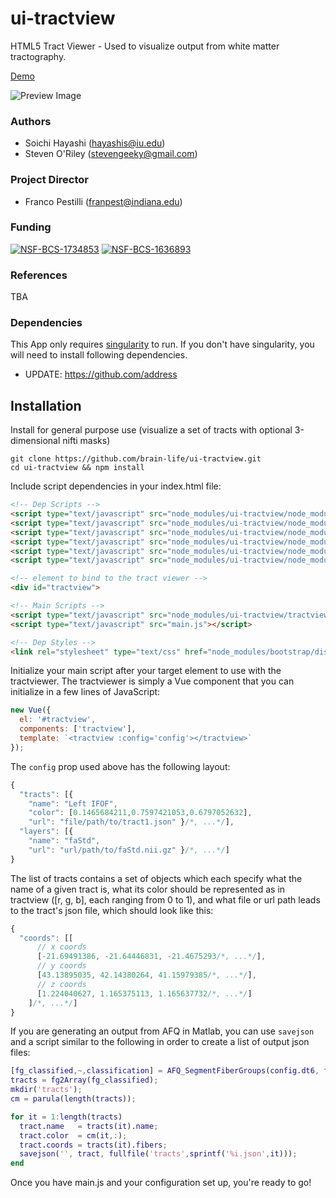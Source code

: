 # ui-tractview

HTML5 Tract Viewer - Used to visualize output from white matter tractography.

[Demo](https://brainlife.io/ui/tractview/demo.html) 

![Preview Image](https://raw.githubusercontent.com/stevengeeky/ui-tractview/master/images/preview.png)

### Authors
- Soichi Hayashi (hayashis@iu.edu)
- Steven O'Riley (stevengeeky@gmail.com)

### Project Director
- Franco Pestilli (franpest@indiana.edu)

### Funding 
[![NSF-BCS-1734853](https://img.shields.io/badge/NSF_BCS-1734853-blue.svg)](https://nsf.gov/awardsearch/showAward?AWD_ID=1734853)
[![NSF-BCS-1636893](https://img.shields.io/badge/NSF_BCS-1636893-blue.svg)](https://nsf.gov/awardsearch/showAward?AWD_ID=1636893)

### References 
TBA

### Dependencies

This App only requires [singularity](https://www.sylabs.io/singularity/) to run. If you don't have singularity, you will need to install following dependencies.  

  - UPDATE: https://github.com/address
  
## Installation

Install for general purpose use (visualize a set of tracts with optional 3-dimensional nifti masks)

```
git clone https://github.com/brain-life/ui-tractview.git
cd ui-tractview && npm install
```

Include script dependencies in your index.html file:

```html
<!-- Dep Scripts -->
<script type="text/javascript" src="node_modules/ui-tractview/node_modules/three/build/three.min.js"></script>
<script type="text/javascript" src="node_modules/ui-tractview/node_modules/three/examples/js/loaders/VTKLoader.js"></script>
<script type="text/javascript" src="node_modules/ui-tractview/node_modules/bootstrap/dist/js/bootstrap.min.js"></script>
<script type="text/javascript" src="node_modules/ui-tractview/node_modules/panning-orbit-controls/dist/panning-orbit-controls.js"></script>
<script type="text/javascript" src="node_modules/ui-tractview/node_modules/pako/dist/pako_inflate.min.js"></script>
<script type="text/javascript" src="node_modules/ui-tractview/node_modules/vue/dist/vue.min.js"></script>

<!-- element to bind to the tract viewer -->
<div id="tractview">

<!-- Main Scripts -->
<script type="text/javascript" src="node_modules/ui-tractview/tractview.js"></script>
<script type="text/javascript" src="main.js"></script>

<!-- Dep Styles -->
<link rel="stylesheet" type="text/css" href="node_modules/bootstrap/dist/css/bootstrap.min.css" />
```

Initialize your main script after your target element to use with the tractviewer. The tractviewer is simply a Vue component that you can initialize in a few lines of JavaScript:

```javascript
new Vue({
  el: '#tractview',
  components: ['tractview'],
  template: `<tractview :config='config'></tractview>`
});
```

The `config` prop used above has the following layout:

```javascript
{
  "tracts": [{
    "name": "Left IFOF",
    "color": [0.1465684211,0.7597421053,0.6797052632],
    "url": "file/path/to/tract1.json" }/*, ...*/],
  "layers": [{
    "name": "faStd",
    "url": "url/path/to/faStd.nii.gz" }/*, ...*/]
}
```

The list of tracts contains a set of objects which each specify what the name of a given tract is, what its color should be represented as in tractview ([r, g, b], each ranging from 0 to 1), and what file or url path leads to the tract's json file, which should look like this:

```javascript
{
  "coords": [[
      // x coords
      [-21.69491386, -21.64446831, -21.4675293/*, ...*/],
      // y coords
      [43.13895035, 42.14380264, 41.15979385/*, ...*/],
      // z coords
      [1.224040627, 1.165375113, 1.165637732/*, ...*/]
    ]/*, ...*/]
}
```

If you are generating an output from AFQ in Matlab, you can use `savejson` and a script similar to the following in order to create a list of output json files:

```matlab
[fg_classified,~,classification] = AFQ_SegmentFiberGroups(config.dt6, fg, [], [], false);
tracts = fg2Array(fg_classified);
mkdir('tracts');
cm = parula(length(tracts));

for it = 1:length(tracts)
  tract.name   = tracts(it).name;
  tract.color  = cm(it,:);
  tract.coords = tracts(it).fibers;
  savejson('', tract, fullfile('tracts',sprintf('%i.json',it)));
end
```

Once you have main.js and your configuration set up, you're ready to go!
